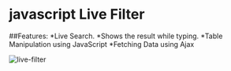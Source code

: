 # javascript Live Filter

##Features:
*Live Search.
*Shows the result while typing.
*Table Manipulation using JavaScript
*Fetching Data using Ajax

![live-filter](https://user-images.githubusercontent.com/17933690/65393777-18fcac00-dda7-11e9-9b06-a89917a3e026.png)
